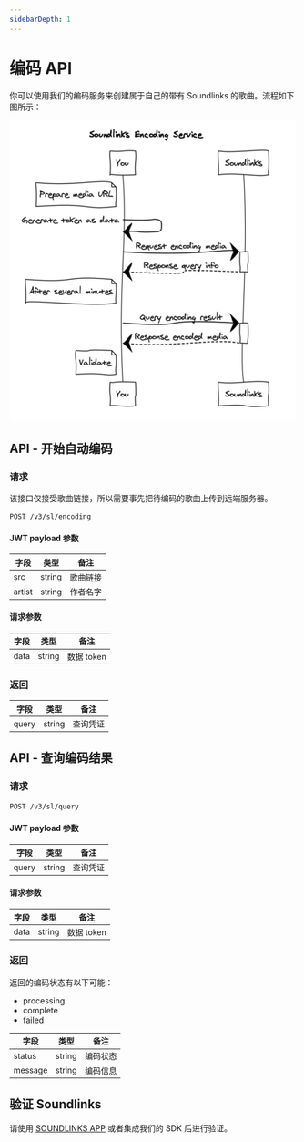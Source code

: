 ```yaml
---
sidebarDepth: 1
---
```


# 编码 API

你可以使用我们的编码服务来创建属于自己的带有 Soundlinks 的歌曲。流程如下图所示：

![Soundlinks Encoding Service Diagram](./sequence.png)

## API - 开始自动编码

### 请求

该接口仅接受歌曲链接，所以需要事先把待编码的歌曲上传到远端服务器。

```
POST /v3/sl/encoding
```

#### JWT payload 参数

| 字段 | 类型 | 备注 |
| ----- | ---- | ---- |
| src | string | 歌曲链接 |
| artist | string | 作者名字 |

#### 请求参数

| 字段 | 类型 | 备注 |
| ----- | ---- | ---- |
| data | string | 数据 token |

### 返回

| 字段 | 类型 | 备注 |
| ----- | ---- | ---- |
| query | string | 查询凭证 |

## API - 查询编码结果

### 请求

```
POST /v3/sl/query
```

#### JWT payload 参数

| 字段 | 类型 | 备注 |
| ----- | ---- | ---- |
| query | string | 查询凭证 |

#### 请求参数

| 字段 | 类型 | 备注 |
| ----- | ---- | ---- |
| data | string | 数据 token |

### 返回

返回的编码状态有以下可能：

- processing
- complete
- failed

| 字段 | 类型 | 备注 |
| ----- | ---- | ---- |
| status | string | 编码状态 |
| message | string | 编码信息 |

## 验证 Soundlinks

请使用 [SOUNDLINKS APP](https://soundlinks.net/apps) 或者集成我们的 SDK 后进行验证。
